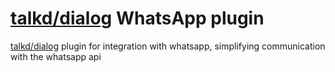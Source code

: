 # [talkd/dialog](https://github.com/talkdai/dialog) WhatsApp plugin

[talkd/dialog](https://github.com/talkdai/dialog) plugin for integration with whatsapp, simplifying communication with the whatsapp api
